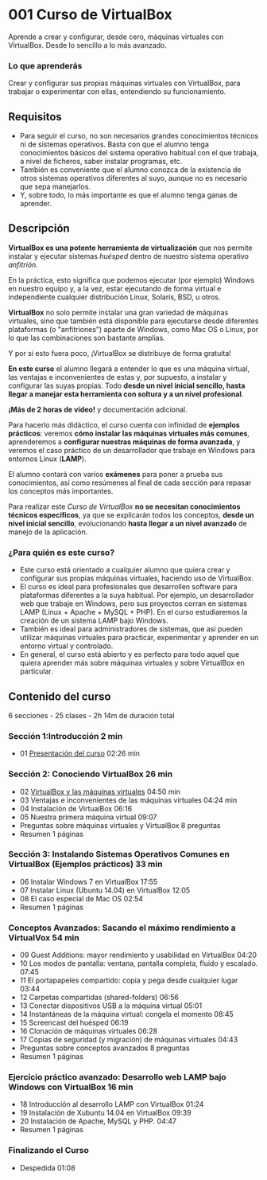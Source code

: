 # 001 Curso de VirtualBox

Aprende a crear y configurar, desde cero, máquinas virtuales con VirtualBox. Desde lo sencillo a lo más avanzado.

### Lo que aprenderás

Crear y configurar sus propias máquinas virtuales con VirtualBox, para trabajar o experimentar con ellas, entendiendo su funcionamiento.


## Requisitos

* Para seguir el curso, no son necesarios grandes conocimientos técnicos ni de sistemas operativos. Basta con que el alumno tenga conocimientos básicos del sistema operativo habitual con el que trabaja, a nivel de ficheros, saber instalar programas, etc.
* También es conveniente que el alumno conozca de la existencia de otros sistemas operativos diferentes al suyo, aunque no es necesario que sepa manejarlos.
* Y, sobre todo, lo más importante es que el alumno tenga ganas de aprender.

## Descripción

**VirtualBox es una potente herramienta de virtualización** que nos permite instalar y ejecutar sistemas *huésped* dentro de nuestro sistema operativo *anfitrión*.

En la práctica, esto significa que podemos ejecutar (por ejemplo) Windows en nuestro equipo y, a la vez, estar ejecutando de forma virtual e independiente cualquier distribución Linux, Solaris, BSD, u otros.

**VirtualBox** no solo permite instalar una gran variedad de máquinas virtuales, sino que también está disponible para ejecutarse desde diferentes plataformas (o "anfitriones") aparte de Windows, como Mac OS o Linux, por lo que las combinaciones son bastante amplias.

Y por si esto fuera poco, ¡VirtualBox se distribuye de forma gratuita!

**En este curso** el alumno llegará a entender lo que es una máquina virtual, las ventajas e inconvenientes de estas y, por supuesto, a instalar y configurar las suyas propias. Todo **desde un nivel inicial sencillo, hasta llegar a manejar esta herramienta con soltura y a un nivel profesional**.

**¡Más de 2 horas de vídeo!** y documentación adicional.

Para hacerlo más didáctico, el curso cuenta con infinidad de **ejemplos prácticos**: veremos **cómo instalar las máquinas virtuales más comunes**, aprenderemos a **configurar nuestras máquinas de forma avanzada**, y veremos el caso práctico de un desarrollador que trabaje en Windows para entornos Linux (**LAMP**).

El alumno contará con varios **exámenes** para poner a prueba sus conocimientos, así como resúmenes al final de cada sección para repasar los conceptos más importantes.

Para realizar este *Curso de VirtualBox* **no se necesitan conocimientos técnicos específicos**, ya que se explicarán todos los conceptos, **desde un nivel inicial sencillo**, evolucionando **hasta llegar a un nivel avanzado** de manejo de la aplicación.

### ¿Para quién es este curso?

* Este curso está orientado a cualquier alumno que quiera crear y configurar sus propias máquinas virtuales, haciendo uso de VirtualBox.
* El curso es ideal para profesionales que desarrollen software para plataformas diferentes a la suya habitual. Por ejemplo, un desarrollador web que trabaje en Windows, pero sus proyectos corran en sistemas LAMP (Linux + Apache + MySQL + PHP). En el curso estudiaremos la creación de un sistema LAMP bajo Windows.
* También es ideal para administradores de sistemas, que así pueden utilizar máquinas virtuales para practicar, experimentar y aprender en un entorno virtual y controlado.
* En general, el curso está abierto y es perfecto para todo aquel que quiera aprender más sobre máquinas virtuales y sobre VirtualBox en particular.


## Contenido del curso

6 secciones - 25 clases - 2h 14m de duración total

### Sección 1:Introducción 2 min

   * 01 [Presentación del curso](/temarios/001_Curso_de_VirtualBox/01_Presentacion_del_curso.md) 02:26 min

### Sección 2: Conociendo VirtualBox 26 min

   * 02 [VirtualBox y las máquinas virtuales](/temarios/001_Curso_de_VirtualBox/02_VirtualBox_%20y_las_maquinas_virtuales.md) 04:50 min
   * 03 Ventajas e inconvenientes de las máquinas virtuales 04:24 min
   * 04 Instalación de VirtualBox 06:16
   * 05 Nuestra primera máquina virtual 09:07
   * Preguntas sobre máquinas virtuales y VirtualBox 8 preguntas
   * Resumen 1 páginas

### Sección 3: Instalando Sistemas Operativos Comunes en VirtualBox (Ejemplos prácticos) 33 min

   * 06 Instalar Windows 7 en VirtualBox 17:55
   * 07 Instalar Linux (Ubuntu 14.04) en VirtualBox 12:05
   * 08 El caso especial de Mac OS 02:54
   * Resumen 1 páginas

### Conceptos Avanzados: Sacando el máximo rendimiento a VirtualVox 54 min

   * 09 Guest Additions: mayor rendimiento y usabilidad en VirtualBox 04:20
   * 10 Los modos de pantalla: ventana, pantalla completa, fluido y escalado. 07:45
   * 11 El portapapeles compartido: copia y pega desde cualquier lugar 03:44
   * 12 Carpetas compartidas (shared-folders) 06:56
   * 13 Conectar dispositivos USB a la máquina virtual 05:01
   * 14 Instantáneas de la máquina virtual: congela el momento 08:45
   * 15 Screencast del huésped 06:19
   * 16 Clonación de máquinas virtuales 06:28
   * 17 Copias de seguridad (y migración) de máquinas virtuales 04:43
   * Preguntas sobre conceptos avanzados 8 preguntas
   * Resumen 1 páginas

### Ejercicio práctico avanzado: Desarrollo web LAMP bajo Windows con VirtualBox 16 min

   * 18 Introducción al desarrollo LAMP con VirtualBox 01:24
   * 19 Instalación de Xubuntu 14.04 en VirtualBox 09:39
   * 20 Instalación de Apache, MySQL y PHP. 04:47
   * Resumen 1 páginas

### Finalizando el Curso

   * Despedida 01:08
